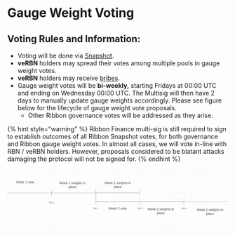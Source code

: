 # Gauge Weight Voting

## **Voting Rules and Information:**

* Voting will be done via [Snapshot](https://snapshot.org/#/gauge.rbn.eth).
* **veRBN** holders may spread their votes among multiple pools in gauge weight votes.
* **veRBN** holders may receive [bribes](bribes.md).&#x20;
* Gauge weight votes will be **bi-weekly,** starting Fridays at 00:00 UTC and ending on Wednesday 00:00 UTC. The Multisig will then have 2 days to manually update gauge weights accordingly. Please see figure below for the lifecycle of gauge weight vote proposals.
  * Other Ribbon governance votes will be addressed as they arise.

{% hint style="warning" %}
Ribbon Finance multi-sig is still required to sign to establish outcomes of all Ribbon Snapshot votes, for both governance and Ribbon gauge weight votes. In almost all cases, we will vote in-line with RBN / veRBN holders. However, proposals considered to be blatant attacks damaging the protocol will not be signed for.
{% endhint %}

![](<../.gitbook/assets/Screen Shot 2022-04-15 at 1.49.38 AM (1).png>)
